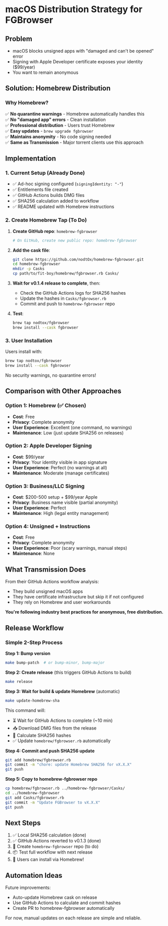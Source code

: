 # macOS Distribution Strategy for FGBrowser

## Problem

- macOS blocks unsigned apps with "damaged and can't be opened" error
- Signing with Apple Developer certificate exposes your identity ($99/year)
- You want to remain anonymous

## Solution: Homebrew Distribution

### Why Homebrew?

✅ **No quarantine warnings** - Homebrew automatically handles this  
✅ **No "damaged app" errors** - Clean installation  
✅ **Professional distribution** - Users trust Homebrew  
✅ **Easy updates** - `brew upgrade fgbrowser`  
✅ **Maintains anonymity** - No code signing needed  
✅ **Same as Transmission** - Major torrent clients use this approach

## Implementation

### 1. Current Setup (Already Done)

- ✅ Ad-hoc signing configured (`signingIdentity: "-"`)
- ✅ Entitlements file created
- ✅ GitHub Actions builds DMG files
- ✅ SHA256 calculation added to workflow
- ✅ README updated with Homebrew instructions

### 2. Create Homebrew Tap (To Do)

1. **Create GitHub repo**: `homebrew-fgbrowser`

   ```bash
   # On GitHub, create new public repo: homebrew-fgbrowser
   ```

2. **Add the cask file**:

   ```bash
   git clone https://github.com/nodtOx/homebrew-fgbrowser.git
   cd homebrew-fgbrowser
   mkdir -p Casks
   cp path/to/fit-boy/homebrew/fgbrowser.rb Casks/
   ```

3. **Wait for v0.1.4 release to complete**, then:

   - Check the GitHub Actions logs for SHA256 hashes
   - Update the hashes in `Casks/fgbrowser.rb`
   - Commit and push to `homebrew-fgbrowser` repo

4. **Test**:
   ```bash
   brew tap nodtox/fgbrowser
   brew install --cask fgbrowser
   ```

### 3. User Installation

Users install with:

```bash
brew tap nodtox/fgbrowser
brew install --cask fgbrowser
```

No security warnings, no quarantine errors!

## Comparison with Other Approaches

### Option 1: Homebrew (✅ Chosen)

- **Cost**: Free
- **Privacy**: Complete anonymity
- **User Experience**: Excellent (one command, no warnings)
- **Maintenance**: Low (just update SHA256 on releases)

### Option 2: Apple Developer Signing

- **Cost**: $99/year
- **Privacy**: Your identity visible in app signature
- **User Experience**: Perfect (no warnings at all)
- **Maintenance**: Moderate (manage certificates)

### Option 3: Business/LLC Signing

- **Cost**: $200-500 setup + $99/year Apple
- **Privacy**: Business name visible (partial anonymity)
- **User Experience**: Perfect
- **Maintenance**: High (legal entity management)

### Option 4: Unsigned + Instructions

- **Cost**: Free
- **Privacy**: Complete anonymity
- **User Experience**: Poor (scary warnings, manual steps)
- **Maintenance**: None

## What Transmission Does

From their GitHub Actions workflow analysis:

- They build unsigned macOS apps
- They have certificate infrastructure but skip it if not configured
- They rely on Homebrew and user workarounds

**You're following industry best practices for anonymous, free distribution.**

## Release Workflow

### Simple 2-Step Process

**Step 1: Bump version**

```bash
make bump-patch  # or bump-minor, bump-major
```

**Step 2: Create release** (this triggers GitHub Actions to build)

```bash
make release
```

**Step 3: Wait for build & update Homebrew** (automatic)

```bash
make update-homebrew-sha
```

This command will:

- ⏳ Wait for GitHub Actions to complete (~10 min)
- 📥 Download DMG files from the release
- 🔐 Calculate SHA256 hashes
- ✅ Update `homebrew/fgbrowser.rb` automatically

**Step 4: Commit and push SHA256 update**

```bash
git add homebrew/fgbrowser.rb
git commit -m "chore: update Homebrew SHA256 for vX.X.X"
git push
```

**Step 5: Copy to homebrew-fgbrowser repo**

```bash
cp homebrew/fgbrowser.rb ../homebrew-fgbrowser/Casks/
cd ../homebrew-fgbrowser
git add Casks/fgbrowser.rb
git commit -m "Update FGBrowser to vX.X.X"
git push
```

## Next Steps

1. ✅ Local SHA256 calculation (done)
2. ✅ GitHub Actions reverted to v0.1.3 (done)
3. 🍺 Create `homebrew-fgbrowser` repo (to do)
4. 📦 Test full workflow with next release
5. 🎉 Users can install via Homebrew!

## Automation Ideas

Future improvements:

- Auto-update Homebrew cask on release
- Use GitHub Actions to calculate and commit hashes
- Create PR to homebrew-fgbrowser automatically

For now, manual updates on each release are simple and reliable.

